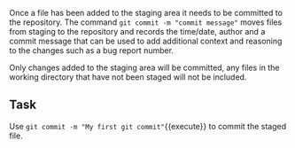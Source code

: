 Once a file has been added to the staging area it needs to be committed to the repository. The command `git commit -m "commit message"` moves files from staging to the repository and records the time/date, author and a commit message that can be used to add additional context and reasoning to the changes such as a bug report number.

Only changes added to the staging area will be committed, any files in the working directory that have not been staged will not be included.

## Task

Use `git commit -m "My first git commit"`{{execute}} to commit the staged file.